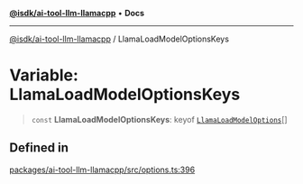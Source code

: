 [**@isdk/ai-tool-llm-llamacpp**](../README.md) • **Docs**

***

[@isdk/ai-tool-llm-llamacpp](../globals.md) / LlamaLoadModelOptionsKeys

# Variable: LlamaLoadModelOptionsKeys

> `const` **LlamaLoadModelOptionsKeys**: keyof [`LlamaLoadModelOptions`](../interfaces/LlamaLoadModelOptions.md)[]

## Defined in

[packages/ai-tool-llm-llamacpp/src/options.ts:396](https://github.com/isdk/ai-tool-llm-llamacpp.js/blob/7287783d46f995e107854e485be3e5797b423e85/src/options.ts#L396)
